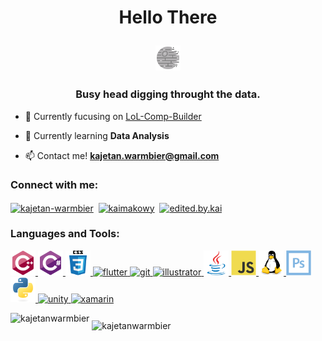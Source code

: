 <h1 align="center">Hello There <p><img align="center" src="https://raw.githubusercontent.com/KajetanWarmbier/KajetanWarmbier/33a653a4f18998eeb9cd71acc4b4b7512ed39d57/readme%20Assets/space-station.svg" alt="death-star" height="40" width="40" /></p></h1> <!--Icon made by Nhor Phai-->
<h3 align="center">Busy head digging throught the data.</h3>

- 🔭 Currently fucusing on [LoL-Comp-Builder](https://github.com/KajetanWarmbier/LoL-Champion-Data-Parser)

- 🌱 Currently learning **Data Analysis**

- 📫 Contact me! **kajetan.warmbier@gmail.com**

<h3 align="left">Connect with me:</h3>
<p align="left">
<a href="https://linkedin.com/in/kajetan-warmbier" target="blank"><img align="center" src="https://www.vectorlogo.zone/logos/linkedin/linkedin-icon.svg" alt="kajetan-warmbier" height="25" width="25" /></a>&nbsp
<a href="https://fb.com/kaimakowy" target="blank"><img align="center" src="https://www.vectorlogo.zone/logos/facebook/facebook-official.svg" alt="kaimakowy" height="25" width="25" /></a>&nbsp
<a href="https://instagram.com/edited.by.kai" target="blank"><img align="center" src="https://www.vectorlogo.zone/logos/instagram/instagram-icon.svg" alt="edited.by.kai" height="25" width="25" /></a>
</p>

<h3 align="left">Languages and Tools:</h3>
<p align="left"> <a href="https://www.w3schools.com/cpp/" target="_blank"> <img src="https://raw.githubusercontent.com/devicons/devicon/master/icons/cplusplus/cplusplus-original.svg" alt="cplusplus" width="40" height="40"/> </a> <a href="https://www.w3schools.com/cs/" target="_blank"> <img src="https://raw.githubusercontent.com/devicons/devicon/master/icons/csharp/csharp-original.svg" alt="csharp" width="40" height="40"/> </a> <a href="https://www.w3schools.com/css/" target="_blank"> <img src="https://raw.githubusercontent.com/devicons/devicon/master/icons/css3/css3-original-wordmark.svg" alt="css3" width="40" height="40"/> </a> <a href="https://flutter.dev" target="_blank"> <img src="https://www.vectorlogo.zone/logos/flutterio/flutterio-icon.svg" alt="flutter" width="40" height="40"/> </a> <a href="https://git-scm.com/" target="_blank"> <img src="https://www.vectorlogo.zone/logos/git-scm/git-scm-icon.svg" alt="git" width="40" height="40"/> </a> <a href="https://www.adobe.com/in/products/illustrator.html" target="_blank"> <img src="https://www.vectorlogo.zone/logos/adobe_illustrator/adobe_illustrator-icon.svg" alt="illustrator" width="40" height="40"/> </a> <a href="https://www.java.com" target="_blank"> <img src="https://raw.githubusercontent.com/devicons/devicon/master/icons/java/java-original.svg" alt="java" width="40" height="40"/> </a> <a href="https://developer.mozilla.org/en-US/docs/Web/JavaScript" target="_blank"> <img src="https://raw.githubusercontent.com/devicons/devicon/master/icons/javascript/javascript-original.svg" alt="javascript" width="40" height="40"/> </a> <a href="https://www.linux.org/" target="_blank"> <img src="https://raw.githubusercontent.com/devicons/devicon/master/icons/linux/linux-original.svg" alt="linux" width="40" height="40"/> </a> <a href="https://www.photoshop.com/en" target="_blank"> <img src="https://raw.githubusercontent.com/devicons/devicon/master/icons/photoshop/photoshop-line.svg" alt="photoshop" width="40" height="40"/> </a> <a href="https://www.python.org" target="_blank"> <img src="https://raw.githubusercontent.com/devicons/devicon/master/icons/python/python-original.svg" alt="python" width="40" height="40"/> </a> <a href="https://unity.com/" target="_blank"> <img src="https://www.vectorlogo.zone/logos/unity3d/unity3d-icon.svg" alt="unity" width="40" height="40"/> </a> <a href="https://dotnet.microsoft.com/apps/xamarin" target="_blank"> <img src="https://raw.githubusercontent.com/detain/svg-logos/780f25886640cef088af994181646db2f6b1a3f8/svg/xamarin.svg" alt="xamarin" width="40" height="40"/> </a> </p>

<p><img align="left" src="https://github-readme-stats.vercel.app/api/top-langs?username=kajetanwarmbier&show_icons=true&theme=dark&locale=en&layout=compact" alt="kajetanwarmbier" /></p>

<p style="padding-top: 10px">&nbsp;<img align="center" src="https://github-readme-stats.vercel.app/api?username=kajetanwarmbier&show_icons=true&theme=dark&locale=en" alt="kajetanwarmbier" /></p>


